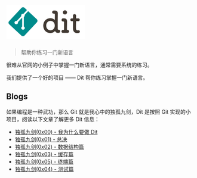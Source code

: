 # <img height="90" alt="dit" src="logo.png">

> 帮助你练习一门新语言

很难从官网的小例子中掌握一门新语言，通常需要系统的练习。

我们提供了一个好的项目 —— Dit 帮你练习掌握一门新语言。

## Blogs

如果编程是一种武功，那么 Git 就是我心中的独孤九剑，Dit 是按照 Git 实现的小项目，阅读以下文章了解更多 Dit 信息：

- [独孤九剑(0x00) - 我为什么要做 Dit](https://www.zddhub.com/fun/2015/07/31/why-i-make-dit.html)
- [独孤九剑(0x01) - 总决](https://www.zddhub.com/fun/2015/08/01/dit-design.html)
- [独孤九剑(0x02) - 数据结构篇](https://www.zddhub.com/fun/2015/08/05/dit-struct.html)
- [独孤九剑(0x03) - 缓存篇](https://www.zddhub.com/fun/2016/06/19/dit-cache.html)
- [独孤九剑(0x05) - 终端篇](https://www.zddhub.com/fun/2017/06/15/dit-terminal.html)
- [独孤九剑(0x04) - 测试篇](https://www.zddhub.com/fun/2016/06/26/dit-test.html)